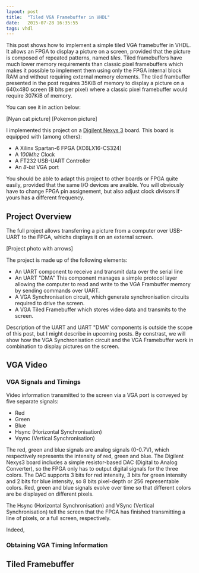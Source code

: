 ```yaml
---
layout: post
title:  "Tiled VGA Framebuffer in VHDL"
date:   2015-07-28 16:35:55
tags: vhdl
---
```


<!--

## Abstract ##

- Tiled VGA Framebuffer
- What does it do ?
- Differences with other VGA Controllers
    - FPGA internal block RAM
    -

## VGA Synchronization ##

- VGA Video interface dates back from the time of cathodic screens
- red, green, blue: ADC Resistor based ADC
- vsync, hsync: New line, new screen

- Figure explanation
    - Pixel rate
    - Hsync, Vsync

- Timing information

- References
    - [Nexys3 Reference Manual](http://www.digilentinc.com/Data/Products/NEXYS3/Nexys3_rm_V2.pdf)

-->

This post shows how to implement a simple tiled VGA framebuffer in VHDL.
It allows an FPGA to display a picture on a screen, provided that the picture
is composed of repeated patterns, named *tiles*. Tiled framebuffers have much
lower memory requirements than classic pixel framebuffers which makes it possible
to implement them using only the FPGA internal block RAM and without requiring
external memory elements. The tiled frambuffer presented in the post requires
35KiB of memory to display a picture on a 640x480 screen (8 bits per pixel)
where a classic pixel framebuffer would require 307KiB of memory.

You can see it in action below:

[Nyan cat picture]
[Pokemon picture]

I implemented this project on a [Digilent Nexys 3](http://www.digilentinc.com/Products/Detail.cfm?NavPath=2,400,897&Prod=NEXYS3) board.
This board is equipped with (among others):

- A Xilinx Spartan-6 FPGA (XC6LX16-CS324)
- A *100Mhz* Clock
- A FT232 USB-UART Controller
- An *8-bit* VGA port

You should be able to adapt this project to other boards or FPGA quite easily,
provided that the same I/O devices are avaible. You will obviously have to change
FPGA pin assignement, but also adjust clock divisors if yours has a different
frequency.

## Project Overview ##

The full project allows transferring a picture from a computer over USB-UART to
the FPGA, whichs displays it on an external screen.

[Project photo with arrows]

The project is made up of the following elements:

- An UART component to receive and transmit data over the serial line
- An UART "DMA" This component manages a simple protocol layer allowing the
    computer to read and write to the VGA Frambuffer memory by sending commands
    over UART.
- A VGA Synchronisation circuit, which generate synchronisation circuits
    required to drive the screen.
- A VGA Tiled Framebuffer which stores video data and transmits to the
    screen.

Description of the UART and UART "DMA" components is outside the scope of this post,
but I might describe in upcoming posts. By constrast, we will show how the VGA
Synchronisation circuit and the VGA Framebuffer work in combination to display
pictures on the screen.

## VGA Video ##

### VGA Signals and Timings ###
Video information transmitted to the screen via a VGA port is conveyed by five
separate signals:

- Red
- Green
- Blue
- Hsync (Horizontal Synchronisation)
- Vsync (Vertical Synchronisation)

The red, green and blue signals are analog signals (0-0.7V), which respectively represents
the intensity of red, green and blue. The Digilent Nexys3 board
includes a simple resistor-based DAC (Digital to Analog Converter), so the FPGA
only has to output digital signals for the three colors. The DAC supports 3 bits
for red intensity, 3 bits for green intensity and 2 bits for blue intensity, so
8 bits pixel-depth or 256 representable colors. Red, green and blue signals
evolve over time so that different colors are be displayed on different pixels.

The Hsync (Horizontal Synchronisation) and VSync (Vertical Synchronisation)
tell the screen that the FPGA has finished transmitting a line of
pixels, or a full screen, respectively.

Indeed,

### Obtaining VGA Timing Information ###

## Tiled Framebuffer ##